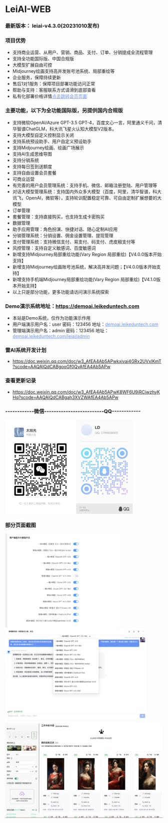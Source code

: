 # LeiAI-WEB


### 最新版本： leiai-v4.3.0(20231010发布)

### 项目优势
 - 支持商业运营、从用户、营销、商品、支付、订单、分销提成全流程管理
 - 支持全功能国际版、中国合规版
 - 大模型扩展自由可控
 - Midjourney绘画支持高并发账号池系统、局部重绘等
 - 企业服务，保障持续更新
 - 售后1对1服务：保障项目部署功能访问正常
 - 帮助与支持：客服联系方式请滑到底部查看
 - 私有化部署价格详情<a href="http://demoai.leikeduntech.com/pay" style="color:#6c90e3;">点击跳转会员页面</a>

### 主要功能，以下为全功能国际版，另提供国内合规版
 - 支持微软OpenAI/Azure GPT-3.5 GPT-4，百度文心一言，阿里通义千问，清华智谱ChatGLM，科大讯飞星火认知大模型V2版本。
 - 支持大模型自定义控制显示关闭
 - 支持系统预设助手、用户自定义预设助手
 - 支持Midjourney绘画、绘画广场展示
 - 支持AI生成思维导图
 - 支持分销系统
 - 支持每日签到送额度
 - 支持自由设置会员套餐
 - 可商业运营
 - 有完善的用户会员管理系统：支持手机、微信、邮箱注册登陆、用户管理等
 - 对话大模型管理系统：支持国内外众多大模型（百度，阿里，清华智谱，科大讯飞，OpenAI，微软等），支持轮训配置稳定可靠、可自由定制扩展想要的大模型
 - 订单管理
 - 套餐管理：支持直接购买，也支持生成卡密购买
 - 数据管理
 - 助手应用管理：角色扮演、快捷对话、随心定制AI应用
 - 分销管理系统：分销设置、佣金设置管理、提现管理
 - 支付管理系统：支持微信支付、易支付、码支付、虎皮椒支付等
 - 风控管理：支持自定义敏感词、百度敏感词
 - 新增支持Midjourney局部重绘功能(Vary Region 局部重绘)【V4.0.0版本开始支持】
 - 新增支持Midjourney绘画账号池系统，解决高并发问题；【V4.0.0版本开始支持】
 - 新增支持手机端Midjourney局部重绘功能(Vary Region 局部重绘)【V4.1.0版本开始支持】
 - 以上只是部分功能，更多功能请访问演示系统探索

### Demo演示系统地址：<a href="https://demoai.leikeduntech.com" target="_blank">https://demoai.leikeduntech.com</a>
<ul>
<li>本站是Demo系统，仅作为功能演示作用</li>
<li>用户端演示用户名：user 密码：123456 地址：<a href="http://demoai.leikeduntech.com" style="color:#6c90e3;" target="_blank">demoai.leikeduntech.com</a></li>
<li>管理端演示用户名：admin 密码：123456 地址：<a href="http://demoai.leikeduntech.com/leiai/admin" style="color:#6c90e3;" target="_blank">demoai.leikeduntech.com/leiai/admin</a></li>
</ul>

### 雷AI系统开发计划
 - https://doc.weixin.qq.com/doc/w3_AfEA4Ab5APwkxivai4GRx2UVxlKmT?scode=AAQAlQdCABgooGf0QvAfEA4Ab5APw

### 查看更新记录
 - https://doc.weixin.qq.com/doc/w3_AfEA4Ab5APwK8WF6U9iRCiwzhyKHq?scode=AAQAlQdCABgah3XVZWAfEA4Ab5APw


### ------------微信-------------------------QQ------------
<div style="height: 300px;">
<img style="height:300px;" alt="author" src="docs/img/author-wx-qq.png">
</div>

### 部分页面截图
<img style="height:300px;" alt="modelswitch" src="docs/img/modelswitch.png">
<img style="height:300px;" alt="chatmodel" src="docs/img/chatmodel.png">
<img style="height:300px;" alt="mjdraw" src="docs/img/mjdraw.png">
